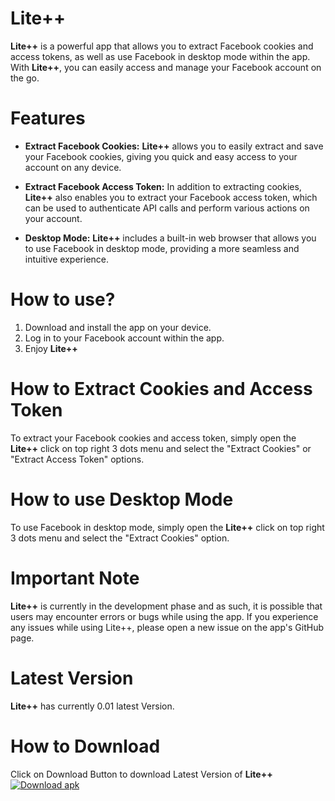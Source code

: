 # Lite++
**Lite++** is a powerful app that allows you to extract Facebook cookies and access tokens, as well as use Facebook in desktop mode within the app. With **Lite++**, you can easily access and manage your Facebook account on the go.

# Features
- **Extract Facebook Cookies:**
**Lite++** allows you to easily extract and save your Facebook cookies, giving you quick and easy access to your account on any device.

- **Extract Facebook Access Token:**
In addition to extracting cookies, **Lite++** also enables you to extract your Facebook access token, which can be used to authenticate API calls and perform various actions on your account.

- **Desktop Mode:**
**Lite++** includes a built-in web browser that allows you to use Facebook in desktop mode, providing a more seamless and intuitive experience.

# How to use?
1. Download and install the app on your device.
2. Log in to your Facebook account within the app.
3. Enjoy **Lite++**

# How to Extract Cookies and Access Token 
To extract your Facebook cookies and access token, simply open the **Lite++** click on top right 3 dots menu and select the "Extract Cookies" or "Extract Access Token" options.

# How to use Desktop Mode
To use Facebook in desktop mode, simply open the **Lite++** click on top right 3 dots menu and select the "Extract Cookies" option.

# Important Note
**Lite++** is currently in the development phase and as such, it is possible that users may encounter errors or bugs while using the app. If you experience any issues while using Lite++, please open a new issue on the app's GitHub page.

# Latest Version
**Lite++** has currently 0.01 latest Version.

# How to Download
Click on Download Button to download Latest Version of **Lite++**<br>
[![Download apk](https://custom-icon-badges.herokuapp.com/badge/-Download-blue?style=for-the-badge&logo=download&logoColor=white "Download Apk")](https://www.mediafire.com/file/ycvkf4pwkep340p/Lite%252B%252B_0.01_Farhan_Ali.apk)
